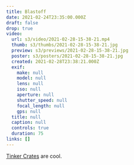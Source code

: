 ```yaml
---
title: Blastoff
date: 2021-02-24T23:35:00.000Z
draft: false
drop: true
video:
  url: s3/video/2021-02-28-15-38-21.mp4
  thumb: s3/thumbs/2021-02-28-15-38-21.jpg
  preview: s3/previews/2021-02-28-15-38-21.jpg
  poster: s3/posters/2021-02-28-15-38-21.jpg
  created: 2021-02-28T23:38:21.000Z
  exif:
    make: null
    model: null
    lens: null
    iso: null
    aperture: null
    shutter_speed: null
    focal_length: null
    gps: null
  title: null
  caption: null
  controls: true
  duration: 75
links: []
---
```


[Tinker Crates](https://www.kiwico.com/tinker) are cool.
